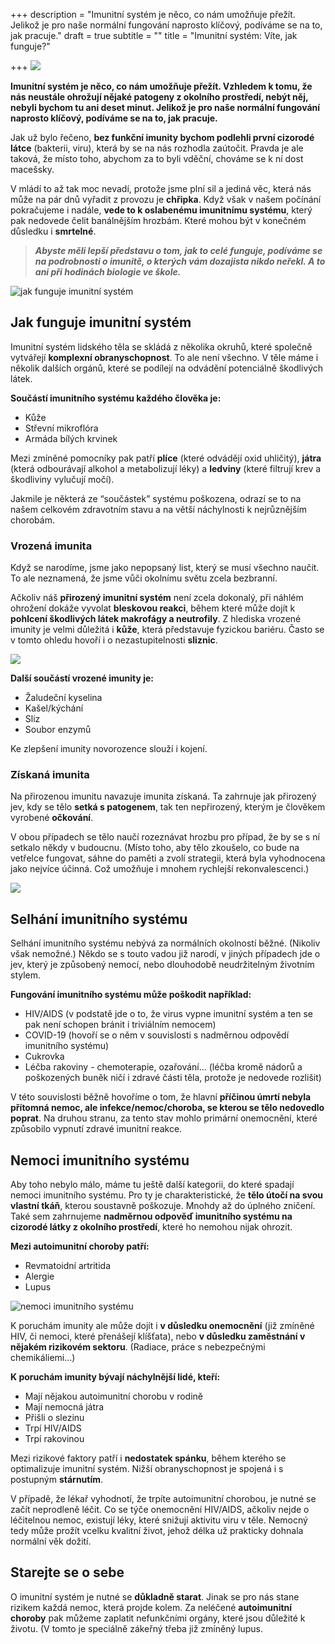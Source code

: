 +++
description = "Imunitní systém je něco, co nám umožňuje přežít. Jelikož je pro naše normální fungování naprosto klíčový, podíváme se na to, jak pracuje."
draft = true
subtitle = ""
title = "Imunitní systém: Víte, jak funguje?"

+++
![](/images/imunitni-system.jpg)

**Imunitní systém je něco, co nám umožňuje přežít. Vzhledem k tomu, že nás neustále ohrožují nějaké patogeny z okolního prostředí, nebýt něj, nebyli bychom tu ani deset minut. Jelikož je pro naše normální fungování naprosto klíčový, podíváme se na to, jak pracuje.**

Jak už bylo řečeno, **bez funkční imunity bychom podlehli první cizorodé látce** (bakterii, viru), která by se na nás rozhodla zaútočit. Pravda je ale taková, že místo toho, abychom za to byli vděční, chováme se k ní dost macešsky.

V mládí to až tak moc nevadí, protože jsme plní sil a jediná věc, která nás může na pár dnů vyřadit z provozu je **chřipka**. Když však v našem počínání pokračujeme i nadále, **vede to k oslabenému imunitnímu systému**, který pak nedovede čelit banálnějším hrozbám. Které mohou být v konečném důsledku i **smrtelné**.

> **_Abyste měli lepší představu o tom, jak to celé funguje, podíváme se na podrobnosti o imunitě, o kterých vám dozajista nikdo neřekl. A to ani při hodinách biologie ve škole._**

![jak funguje imunitní systém](/images/jak-funguje-imunitni-system.jpg)

## Jak funguje imunitní systém

Imunitní systém lidského těla se skládá z několika okruhů, které společně vytvářejí **komplexní obranyschopnost**. To ale není všechno. V těle máme i několik dalších orgánů, které se podílejí na odvádění potenciálně škodlivých látek.

**Součástí imunitního systému každého člověka je:**

* Kůže
* Střevní mikroflóra
* Armáda bílých krvinek

Mezi zmíněné pomocníky pak patří **plíce** (které odvádějí oxid uhličitý), **játra** (která odbourávají alkohol a metabolizují léky) a **ledviny** (které filtrují krev a škodliviny vylučují močí).

Jakmile je některá ze “součástek” systému poškozena, odrazí se to na našem celkovém zdravotním stavu a na větší náchylnosti k nejrůznějším chorobám.

### Vrozená imunita

Když se narodíme, jsme jako nepopsaný list, který se musí všechno naučit. To ale neznamená, že jsme vůči okolnímu světu zcela bezbranní.

Ačkoliv náš **přirozený imunitní systém** není zcela dokonalý, při náhlém ohrožení dokáže vyvolat **bleskovou reakci**, během které může dojít k **pohlcení škodlivých látek makrofágy a neutrofily**. Z hlediska vrozené imunity je velmi důležitá i **kůže**, která představuje fyzickou bariéru. Často se v tomto ohledu hovoří i o nezastupitelnosti **sliznic**.

![](/images/vrozena-imunita.jpg)

**Další součástí vrozené imunity je:**

* Žaludeční kyselina
* Kašel/kýchání
* Sliz
* Soubor enzymů

Ke zlepšení imunity novorozence slouží i kojení.

### Získaná imunita

Na přirozenou imunitu navazuje imunita získaná. Ta zahrnuje jak přirozený jev, kdy se tělo **setká s patogenem**, tak ten nepřirozený, kterým je člověkem vyrobené **očkování**.

V obou případech se tělo naučí rozeznávat hrozbu pro případ, že by se s ní setkalo někdy v budoucnu. (Místo toho, aby tělo zkoušelo, co bude na vetřelce fungovat, sáhne do paměti a zvolí strategii, která byla vyhodnocena jako nejvíce účinná. Což umožňuje i mnohem rychlejší rekonvalescenci.)

![](/images/ziskana-imunita.jpg)

## Selhání imunitního systému

Selhání imunitního systému nebývá za normálních okolností běžné. (Nikoliv však nemožné.) Někdo se s touto vadou již narodí, v jiných případech jde o jev, který je způsobený nemocí, nebo dlouhodobě neudržitelným životním stylem.

**Fungování imunitního systému může poškodit například:**

* HIV/AIDS (v podstatě jde o to, že virus vypne imunitní systém a ten se pak není schopen bránit i triviálním nemocem)
* COVID-19 (hovoří se o něm v souvislosti s nadměrnou odpovědí imunitního systému)
* Cukrovka
* Léčba rakoviny - chemoterapie, ozařování… (léčba kromě nádorů a poškozených buněk ničí i zdravé části těla, protože je nedovede rozlišit)

V této souvislosti běžně hovoříme o tom, že hlavní **příčinou úmrtí nebyla přítomná nemoc, ale infekce/nemoc/choroba, se kterou se tělo nedovedlo poprat**. Na druhou stranu, za tento stav mohlo primární onemocnění, které způsobilo vypnutí zdravé imunitní reakce.

## Nemoci imunitního systému

Aby toho nebylo málo, máme tu ještě další kategorii, do které spadají nemoci imunitního systému. Pro ty je charakteristické, že **tělo útočí na svou vlastní tkáň**, kterou soustavně poškozuje. Mnohdy až do úplného zničení. Také sem zahrnujeme **nadměrnou odpověď imunitního systému na cizorodé látky z okolního prostředí**, které ho nemohou nijak ohrozit.

**Mezi autoimunitní choroby patří:**

* Revmatoidní artritida
* Alergie
* Lupus

![nemoci imunitního systému](/images/nemoci-imunitniho-systemu.jpg)

K poruchám imunity ale může dojít i **v důsledku onemocnění** (již zmíněné HIV, či nemoci, které přenášejí klíšťata), nebo **v důsledku zaměstnání v nějakém rizikovém sektoru**. (Radiace, práce s nebezpečnými chemikáliemi…)

**K poruchám imunity bývají náchylnější lidé, kteří:**

* Mají nějakou autoimunitní chorobu v rodině
* Mají nemocná játra
* Přišli o slezinu
* Trpí HIV/AIDS
* Trpí rakovinou

Mezi rizikové faktory patří i **nedostatek spánku**, během kterého se optimalizuje imunitní systém. Nižší obranyschopnost je spojená i s postupným **stárnutím**.

V případě, že lékař vyhodnotí, že trpíte autoimunitní chorobou, je nutné se začít neprodleně léčit. Co se týče onemocnění HIV/AIDS, ačkoliv nejde o léčitelnou nemoc, existují léky, které snižují aktivitu viru v těle. Nemocný tedy může prožít vcelku kvalitní život, jehož délka už prakticky dohnala normální věk dožití.

## Starejte se o sebe

O imunitní systém je nutné se **důkladně starat**. Jinak se pro nás stane rizikem každá nemoc, která projde kolem. Za neléčené **autoimunitní choroby** pak můžeme zaplatit nefunkčními orgány, které jsou důležité k životu. (V tomto je speciálně zákeřný třeba již zmíněný lupus.